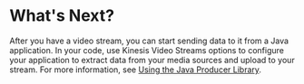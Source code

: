 # What's Next?<a name="gs-console-whatnext"></a>

After you have a video stream, you can start sending data to it from a Java application\. In your code, use Kinesis Video Streams options to configure your application to extract data from your media sources and upload to your stream\. For more information, see [Using the Java Producer Library](producer-sdk-javaapi.md)\.